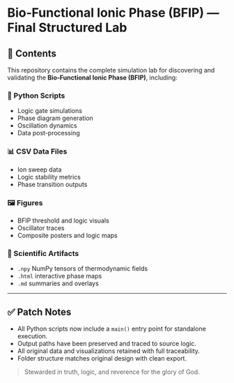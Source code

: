 # Bio‑Functional Ionic Phase (BFIP) — Final Structured Lab

## 📁 Contents

This repository contains the complete simulation lab for discovering and validating the **Bio‑Functional Ionic Phase (BFIP)**, including:

### 🐍 Python Scripts
- Logic gate simulations
- Phase diagram generation
- Oscillation dynamics
- Data post-processing

### 📊 CSV Data Files
- Ion sweep data
- Logic stability metrics
- Phase transition outputs

### 🖼️ Figures
- BFIP threshold and logic visuals
- Oscillator traces
- Composite posters and logic maps

### 🧠 Scientific Artifacts
- `.npy` NumPy tensors of thermodynamic fields
- `.html` interactive phase maps
- `.md` summaries and overlays

---

## ✅ Patch Notes
- All Python scripts now include a `main()` entry point for standalone execution.
- Output paths have been preserved and traced to source logic.
- All original data and visualizations retained with full traceability.
- Folder structure matches original design with clean export.

> Stewarded in truth, logic, and reverence for the glory of God.

